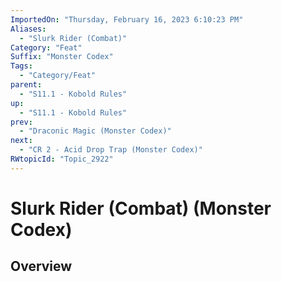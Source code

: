 ```yaml
---
ImportedOn: "Thursday, February 16, 2023 6:10:23 PM"
Aliases:
  - "Slurk Rider (Combat)"
Category: "Feat"
Suffix: "Monster Codex"
Tags:
  - "Category/Feat"
parent:
  - "S11.1 - Kobold Rules"
up:
  - "S11.1 - Kobold Rules"
prev:
  - "Draconic Magic (Monster Codex)"
next:
  - "CR 2 - Acid Drop Trap (Monster Codex)"
RWtopicId: "Topic_2922"
---
```

# Slurk Rider (Combat) (Monster Codex)
## Overview
